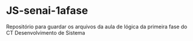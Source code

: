 # JS-senai-1afase
Repositório para guardar os arquivos da aula de lógica da primeira fase do CT Desenvolvimento de Sistema
